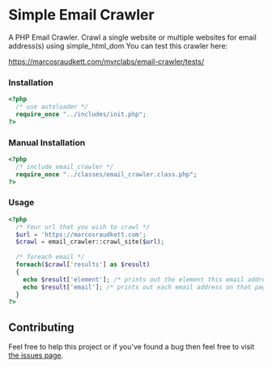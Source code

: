 # Simple Email Crawler
A PHP Email Crawler. Crawl a single website or multiple websites for email address(s) using simple_html_dom
You can test this crawler here:

https://marcosraudkett.com/mvrclabs/email-crawler/tests/


### Installation
```php
<?php
  /* use autoloader */
  require_once "../includes/init.php";
?>
```

### Manual Installation
```php
<?php
  /* include email_crawler */
  require_once "../classes/email_crawler.class.php";
?>
```

### Usage
```php
<?php
  /* Your url that you wish to crawl */
  $url = 'https://marcosraudkett.com';
  $crawl = email_crawler::crawl_site($url);
  
  /* foreach email */
  foreach($crawl['results'] as $result) 
  {
    echo $result['element']; /* prints out the element this email address was found */
    echo $result['email']; /* prints out each email address on that page */
  }
?>
```

## Contributing
Feel free to help this project or if you've found a bug then feel free to visit [the issues page](https://github.com/juliuste/tallink/issues).
